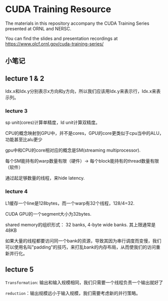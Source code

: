 # CUDA Training Resource
The materials in this repository accompany the CUDA Training Series presented at ORNL and NERSC.

You can find the slides and presentation recordings at https://www.olcf.ornl.gov/cuda-training-series/

## 小笔记

## lecture 1 & 2

Idx.x和Idx.y分别表示x方向和y方向，所以我们应该用Idx.y来表示行，Idx.x来表示列。

### lecture 3

sp unit(cores)计算单精度，ld unit计算双精度。

CPU的概念映射到GPU中，并不是cores，GPU的core更类似于cpu当中的ALU，功能甚至比alu更少

gpu中和CPU的core相对应的概念是SM(streaming multiprocessor).

每个SM能持有的warp数量有限（硬件）-> 每个block能持有的thread数量有限（软件）

通过起足够数量的线程，来hide latency.

### lecture 4

L1缓存一个line是128bytes，而一个warp有32个线程，128/4=32.

CUDA GPU的一个segment大小为32bytes.

shared memory的组织形式：
32 banks, 4-byte wide banks.
其上限通常是48KB

如果大量的线程都要访问同一个bank的资源，导致其因为串行调度而变慢，我们可以使用名叫"padding"的技巧，来打乱bank的内存布局，从而使我们的访问重新并行化。

## lecture 5

`Transformation`: 输出和输入规模相同，我们只需要一个线程负责一个输出就好了

`reduction`：输出规模远小于输入规模，我们需要考虑新的并行策略。